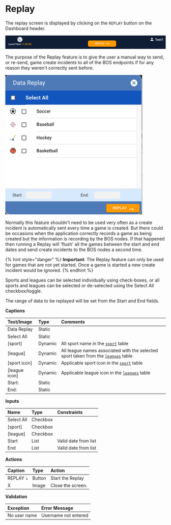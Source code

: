 # Replay

The replay screen is displayed by clicking on the `REPLAY` button on the Dashboard header.

![](../../../.gitbook/assets/screen-shot-2020-03-06-at-11.09.22-am.png)

The purpose of the Replay feature is to give the user a manual way to send, or re-send, game create incidents to all of the BOS endpoints if for any reason they weren't correctly sent before.

![](../../../.gitbook/assets/screen-shot-2020-03-06-at-11.09.33-am.png)

Normally this feature shouldn't need to be used very often as a create incident is automatically sent every time a game is created. But there could be occasions when the application correctly records a game as being created but the information is recording by the BOS nodes. If that happened then running a Replay will 'flush' all the games between the start and end dates and send create incidents to the BOS nodes a second time.

{% hint style="danger" %}
**Important**: The Replay feature can only be used for games that are not yet started. Once a game is started a new create incident would be ignored.
{% endhint %}

Sports and leagues can be selected individually using check-boxes, or all sports and leagues can be selected or de-selected using the Select All checkbox/toggle.

The range of data to be replayed will be set from the Start and End fields.

**Captions**

| Text/Image | Type | Comments |
| :--- | :--- | :--- |
| Data Replay | Static |   |
| Select All | Static |   |
| \[sport\] | Dynamic | All sport name in the [`sport`](../../../database/objects/tables.md#sports) table |
| \[league\] | Dynamic |  All league names associated with the selected sport taken from the [`leagues`](../../../database/objects/tables.md#leagues) table |
| \[sport icon\] | Dynamic | Applicable sport icon in the [`sport`](../../../database/objects/tables.md#sports) table |
| \[league icon\] | Dynamic | Applicable league icon in the [`leagues`](../../../database/objects/tables.md#leagues) table |
| Start: | Static |   |
| End: | Static |   |

**Inputs**

| Name | Type | Constraints |
| :--- | :--- | :--- |
| Select All | Checkbox |   |
| \[sport\] | Checkbox |   |
| \[league\] | Checkbox |   |
| Start | List | Valid date from list |
| End | List | Valid date from list |

**Actions**

| Caption | Type | Action |
| :--- | :--- | :--- |
| REPLAY ⤵   | Button | Start the Replay |
| X | Image | Close the screen. |

**Validation**

| **Exception** | Error Message |
| :--- | :--- |
| No user name | Username not entered |



